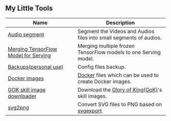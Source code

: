 ## My Little Tools


| Name                   | Description                                                        |
|------------------------|--------------------------------------------------------------------|
| [Audio segment][as]    | Segment the Videos and Audios files into small segments of audios. |
| [Merging TensorFlow Model for Serving][tfsm] | Merging multiple frozen TensorFlow models to one Serving model. |
| [Backups(personal use)][bk] | Config files backup.     |
| [Docker images][dkf] | [Docker][dk] files which can be used to create Docker images.     |
| [GOK skill image downloader][gsid] | Download the [Glory of King(GoK)][gok]'s skill images.   |
| [svg2png][svg2png] | Convert SVG files to PNG based on [svgexport][svgexport].     |


[as]: ./audio_segment
[tfsm]: ./tf_saved_models
[bk]: ./backups
[dkf]: ./dockerimages
[gsid]: ./gok_skill_image_download
[svg2png]: ./svg2png

[dk]: https://docker.com/
[gok]: http://pvp.qq.com/web201605/herolist.shtml
[svgexport]: https://github.com/shakiba/svgexport
